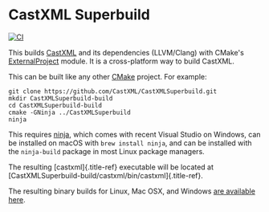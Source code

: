 # CastXML Superbuild

[![CI](https://github.com/CastXML/CastXMLSuperbuild/actions/workflows/ci.yml/badge.svg)](https://github.com/CastXML/CastXMLSuperbuild/actions/workflows/ci.yml)

This builds [CastXML](https://github.com/CastXML/CastXML) and its
dependencies (LLVM/Clang) with CMake\'s
[ExternalProject](http://www.cmake.org/cmake/help/git-master/module/ExternalProject.html)
module. It is a cross-platform way to build CastXML.

This can be built like any other [CMake](http://cmake.org) project. For
example:

    git clone https://github.com/CastXML/CastXMLSuperbuild.git
    mkdir CastXMLSuperbuild-build
    cd CastXMLSuperbuild-build
    cmake -GNinja ../CastXMLSuperbuild
    ninja

This requires [ninja](https://ninja-build.org/), which comes with recent
Visual Studio on Windows, can be installed on macOS with `brew install ninja`,
and can be installed with the `ninja-build` package in most Linux package
managers.

The resulting [castxml]{.title-ref} executable will be located at
[CastXMLSuperbuild-build/castxml/bin/castxml]{.title-ref}.

The resulting binary builds for Linux, Mac OSX, and Windows [are
available
here](https://data.kitware.com/#collection/57b5c9e58d777f126827f5a1/folder/57b5de948d777f10f2696370).
